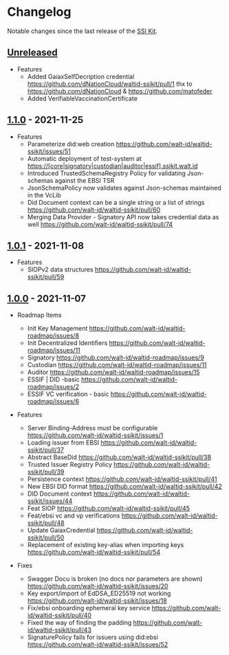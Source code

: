 # Changelog

Notable changes since the last release of the [SSI Kit](https://github.com/walt-id/waltid-ssikit). 

## [Unreleased]

- Features
  - Added GaiaxSelfDecription credential https://github.com/dNationCloud/waltid-ssikit/pull/1 thx to https://github.com/dNationCloud & https://github.com/matofeder
  - Added VerifiableVaccinationCertificate 

## [1.1.0] - 2021-11-25

-   Features
    -   Parameterize did:web creation <https://github.com/walt-id/waltid-ssikit/issues/51>
    -   Automatic deployment of test-system at <https://[core|signatory|custodian|auditor|essif].ssikit.walt.id>
    -   Introduced TrustedSchemaRegistry Policy for validating Json-schemas against the EBSI TSR
    -   JsonSchemaPolicy now validates against Json-schemas maintained in the VcLib
    -   Did Document context can be a single string or a list of strings <https://github.com/walt-id/waltid-ssikit/pull/60>
    -   Merging Data Provider - Signatory API now takes credential data as well <https://github.com/walt-id/waltid-ssikit/pull/74>

## [1.0.1] - 2021-11-08

-   Features
    -   SIOPv2 data structures  <https://github.com/walt-id/waltid-ssikit/pull/59>

## [1.0.0] - 2021-11-07

-   Roadmap Items
    -   Init Key Management <https://github.com/walt-id/waltid-roadmap/issues/8>
    -   Init Decentralized Identifiers <https://github.com/walt-id/waltid-roadmap/issues/11>
    -   Signatory <https://github.com/walt-id/waltid-roadmap/issues/9>
    -   Custodian <https://github.com/walt-id/waltid-roadmap/issues/11>
    -   Auditor <https://github.com/walt-id/waltid-roadmap/issues/15>
    -   ESSIF | DID -basic <https://github.com/walt-id/waltid-roadmap/issues/2>
    -   ESSIF VC verification - basic  <https://github.com/walt-id/waltid-roadmap/issues/6>

-   Features 
    -   Server Binding-Address must be configurable <https://github.com/walt-id/waltid-ssikit/issues/1>
    -   Loading issuer from EBSI <https://github.com/walt-id/waltid-ssikit/pull/37>
    -   Abstract BaseDid <https://github.com/walt-id/waltid-ssikit/pull/38>
    -   Trusted Issuer Registry Policy <https://github.com/walt-id/waltid-ssikit/pull/39>
    -   Persistence context <https://github.com/walt-id/waltid-ssikit/pull/41>
    -   New EBSI DID format <https://github.com/walt-id/waltid-ssikit/pull/42>
    -   DID Document context <https://github.com/walt-id/waltid-ssikit/issues/44>
    -   Feat SIOP <https://github.com/walt-id/waltid-ssikit/pull/45>
    -   Feat/ebsi vc and vp verifications <https://github.com/walt-id/waltid-ssikit/pull/48>
    -   Update GaiaxCredential <https://github.com/walt-id/waltid-ssikit/pull/50>
    -   Replacement of existing key-alias when importing keys <https://github.com/walt-id/waltid-ssikit/pull/54>

-   Fixes
    -   Swagger Docu is broken (no docs nor parameters are shown)  <https://github.com/walt-id/waltid-ssikit/issues/20>
    -   Key export/import of EdDSA_ED25519 not working <https://github.com/walt-id/waltid-ssikit/issues/18>
    -   Fix/ebsi onboarding ephemeral key service <https://github.com/walt-id/waltid-ssikit/pull/40>
    -   Fixed the way of finding the padding <https://github.com/walt-id/waltid-ssikit/pull/43>
    -   SignaturePolicy fails for issuers using did:ebsi <https://github.com/walt-id/waltid-ssikit/issues/52>

[Unreleased]: https://github.com/walt-id/waltid-ssikit/compare/1.1.0...HEAD

[1.1.0]: https://github.com/walt-id/waltid-ssikit/compare/1.0.1...1.1.0

[1.0.1]: https://github.com/walt-id/waltid-ssikit/compare/1.0.0...1.0.1

[1.0.0]: https://github.com/walt-id/waltid-ssikit/compare/2be9d92014df8b7da68ccccc96bdd1024f2ce50e...1.0.0
